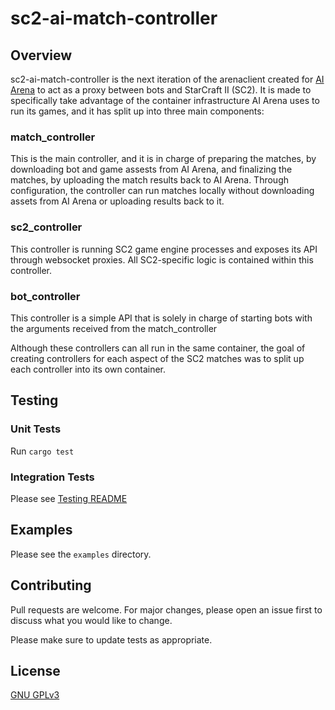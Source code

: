 # sc2-ai-match-controller

## Overview

sc2-ai-match-controller is the next iteration of the arenaclient created for [AI Arena](https://aiarena.net/) to act as a proxy between 
bots and StarCraft II (SC2). It is made to specifically take advantage of the container infrastructure AI Arena uses to run
its games, and it has split up into three main components:

### match_controller
This is the main controller, and it is in charge of preparing the matches, by downloading bot and game assests from AI Arena, and finalizing the matches, by uploading the match results back to AI Arena.
Through configuration, the controller can run matches locally without downloading assets from AI Arena or uploading results back to it.

### sc2_controller
This controller is running SC2 game engine processes and exposes its API through websocket proxies.
All SC2-specific logic is contained within this controller.

### bot_controller
This controller is a simple API that is solely in charge of starting bots with the arguments received from the match_controller

Although these controllers can all run in the same container, the goal of creating controllers for each aspect of the SC2 matches was
to split up each controller into its own container.


## Testing
### Unit Tests
Run `cargo test`

### Integration Tests
Please see [Testing README](./testing/README.md)

## Examples
Please see the `examples` directory.


## Contributing
Pull requests are welcome. For major changes, please open an issue first to discuss what you would like to change.

Please make sure to update tests as appropriate.

## License
[GNU GPLv3](https://choosealicense.com/licenses/gpl-3.0/)
